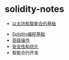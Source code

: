 # solidity-notes

* [以太坊和智能合约基础](https://github.com/tign227/blockchain-note/blob/main/solidity-note/notes/以太坊和智能合约基础.md)

- [Solidity编程基础](https://github.com/tign227/blockchain-note/blob/main/solidity-note/notes/Solidity编程基础.md)
- [高级操作](https://github.com/tign227/blockchain-note/blob/main/solidity-note/notes/高级操作.md)
- [安全性和优化](https://github.com/tign227/blockchain-note/blob/main/solidity-note/notes/安全性和优化.md)
- 智能合约开发
